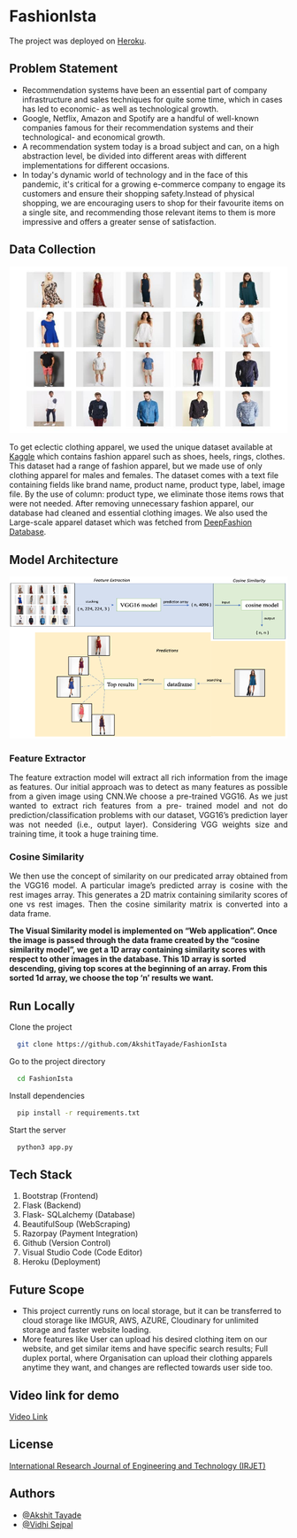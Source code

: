 # FashionIsta 
The project was deployed on [Heroku](https://fashionista-ty.herokuapp.com).

## Problem Statement
- Recommendation systems have been an essential part of company infrastructure and sales techniques for quite some time, which in cases has led to economic- as well as technological growth. 
- Google, Netflix, Amazon and Spotify are a handful of well-known companies famous for their recommendation systems and their technological- and economical growth. 
- A recommendation system today is a broad subject and can, on a high abstraction level, be divided into different areas with different implementations for different occasions.
- In today's dynamic world of technology and in the face of this pandemic, it's critical for a growing e-commerce company to engage its customers and ensure their shopping safety.Instead of physical shopping, we are encouraging users to shop for their favourite items on a single site, and recommending those relevant items to them is more impressive and offers a greater sense of satisfaction.

## Data Collection

<p align="justify">
  <img src="https://github.com/AkshitTayade/FashionIsta/blob/master/static/images/Picture%201.png">
</p>

To get eclectic clothing apparel, we used the unique dataset available at [Kaggle](https://www.kaggle.com/olgabelitskaya/style-color-images) which contains fashion apparel such as shoes, heels, rings, clothes. This dataset had a range of fashion apparel, but we made use of only clothing apparel for males and females. The dataset comes with a text file containing fields like brand name, product name, product type, label, image file. By the use of column: product type, we eliminate those items rows that were not needed. After removing unnecessary fashion apparel, our database had cleaned and essential clothing images. We also used the Large-scale apparel dataset which was fetched from [DeepFashion Database](http://mmlab.ie.cuhk.edu.hk/projects/DeepFashion.html).


## Model Architecture

<p align="justify">
  <img src="https://github.com/AkshitTayade/FashionIsta/blob/master/static/images/Picture%202.png">
</p>


### Feature Extractor
<p align='justify'>
The feature extraction model will extract all rich information from the image as features. Our initial approach was to detect as many features as possible from a given image using CNN.We choose a pre-trained VGG16. As we just wanted to extract rich features from a pre- trained model and not do prediction/classification problems with our dataset, VGG16’s prediction layer was not needed (i.e., output layer). Considering VGG weights size and training time, it took a huge training time.
</p>

### Cosine Similarity 
<p align='justify'>
We then use the concept of similarity on our predicated array obtained from the VGG16 model. A particular image’s predicted array is cosine with the rest images array. This generates a 2D matrix containing similarity scores of one vs rest images. Then the cosine similarity matrix is converted into a data frame.

**The Visual Similarity model is implemented on “Web application”. Once the image is passed through the data frame created by the “cosine similarity model”, we get a 1D array containing similarity scores with respect to other images in the database. This 1D array is sorted descending, giving top scores at the beginning of an array. From this sorted 1d array, we choose the top ‘n’ results we want.**
</p>

## Run Locally

Clone the project

```bash
  git clone https://github.com/AkshitTayade/FashionIsta
```

Go to the project directory

```bash
  cd FashionIsta
```

Install dependencies

```bash
  pip install -r requirements.txt
```

Start the server

```bash
  python3 app.py
```

## Tech Stack
1. Bootstrap (Frontend)
2. Flask (Backend)
3. Flask- SQLalchemy (Database)
4. BeautifulSoup (WebScraping)
5. Razorpay (Payment Integration)
6. Github (Version Control)
7. Visual Studio Code (Code Editor)
8. Heroku (Deployment)

## Future Scope
* This project currently runs on local storage, but it can be transferred to cloud storage like IMGUR, AWS, AZURE, Cloudinary for unlimited storage and faster website loading. 
* More features like User can upload his desired clothing item on our website, and get similar items and have specific search results; Full duplex portal, where Organisation can upload their clothing apparels anytime they want, and changes are reflected towards user side too.

## Video link for demo
[Video Link](https://www.youtube.com/watch?v=fnF34vbAv9s)

## License

[International Research Journal of Engineering and Technology (IRJET)](https://www.irjet.net/archives/V8/i4/IRJET-V8I4250.pdf)

## Authors
- [@Akshit Tayade](https://github.com/AkshitTayade)
- [@Vidhi Sejpal](https://github.com/Vidhi-Sejpal)
